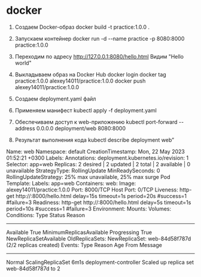 # docker
1. Создаем Docker-образ 
docker build -t practice:1.0.0 .

2. Запускаем контейнер 
docker run -d --name practice -p 8080:8000 practice:1.0.0

3. Переходим по адресу http://127.0.0.1:8080/hello.html 
Видим "Hello world"

4. Выкладываем образ на Docker Hub
docker login
docker tag practice:1.0.0 alexey14011/practice:1.0.0
docker push alexey14011/practice:1.0.0

5. Создаем deployment.yaml файл

6. Применяем манифест 
kubectl apply -f deployment.yaml

7. Обеспечиваем доступ к web-приложению
kubectl port-forward --address 0.0.0.0 deployment/web 8080:8000

8. Результат выполнения кода kubectl describe deployment web”





Name:                   web
Namespace:              default
CreationTimestamp:      Mon, 22 May 2023 01:52:21 +0300
Labels:                 <none>
Annotations:            deployment.kubernetes.io/revision: 1
Selector:               app=web
Replicas:               2 desired | 2 updated | 2 total | 2 available | 0 unavailable
StrategyType:           RollingUpdate
MinReadySeconds:        0
RollingUpdateStrategy:  25% max unavailable, 25% max surge
Pod Template:
  Labels:  app=web
  Containers:
   web:
    Image:        alexey14011/practice:1.0.0
    Port:         8000/TCP
    Host Port:    0/TCP
    Liveness:     http-get http://:8000/hello.html delay=15s timeout=1s period=20s #success=1 #failure=3
    Readiness:    http-get http://:8000/hello.html delay=5s timeout=1s period=10s #success=1 #failure=3
    Environment:  <none>
    Mounts:       <none>
  Volumes:        <none>
Conditions:
  Type           Status  Reason
  ----           ------  ------
  Available      True    MinimumReplicasAvailable
  Progressing    True    NewReplicaSetAvailable
OldReplicaSets:  <none>
NewReplicaSet:   web-84d58f787d (2/2 replicas created)
Events:
  Type    Reason             Age   From                   Message
  ----    ------             ----  ----                   -------
  Normal  ScalingReplicaSet  6m1s  deployment-controller  Scaled up replica set web-84d58f787d to 2
